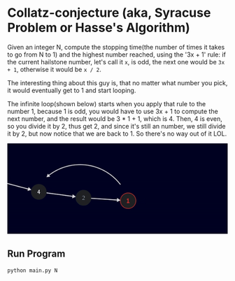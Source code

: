 # Collatz-conjecture (aka, Syracuse Problem or Hasse's Algorithm)

Given an integer N, compute the stopping time(the number of times it takes to go from N to 1) and the highest number reached, using the '3x + 1' rule: if the current hailstone number, let's call it `x`, is odd, the next one would be `3x + 1`, otherwise it would be `x / 2`.

The interesting thing about this guy is, that no matter what number you pick, it would eventually get to 1 and start looping.

The infinite loop(shown below) starts when you apply that rule to the number 1, because 1 is odd, you would have to use 3x + 1 to compute the next number, and the result would be 3 \* 1 + 1, which is 4.
Then, 4 is even, so you divide it by 2, thus get 2, and since it's still an number, we still divide it by 2, but now notice that we are back to 1. So there's no way out of it LOL.

![gif](./assets/infinite-loop.gif)

## Run Program

```python
python main.py N
```
